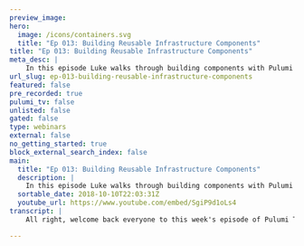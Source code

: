 ```yaml
---
preview_image:
hero:
  image: /icons/containers.svg
  title: "Ep 013: Building Reusable Infrastructure Components"
title: "Ep 013: Building Reusable Infrastructure Components"
meta_desc: |
    In this episode Luke walks through building components with Pulumi that can be shared and reused to create cloud native infrastructure as code
url_slug: ep-013-building-reusable-infrastructure-components
featured: false
pre_recorded: true
pulumi_tv: false
unlisted: false
gated: false
type: webinars
external: false
no_getting_started: true
block_external_search_index: false
main:
  title: "Ep 013: Building Reusable Infrastructure Components"
  description: |
    In this episode Luke walks through building components with Pulumi that can be shared and reused to create cloud native infrastructure as code
  sortable_date: 2018-10-10T22:03:31Z
  youtube_url: https://www.youtube.com/embed/SgiP9d1oLs4
transcript: |
    All right, welcome back everyone to this week's episode of Pulumi TV. My name is Lou Coin, uh CTO at Pulumi. And today I'm gonna be talking about uh building components uh with Pulumi for infrastructure. So we've talked uh you know, in previous weeks, we've talked a lot about how we can uh you know, program the cloud with Pulumi, how we can use some of the core capabilities of program languages uh to work with containers, servers, infrastructure, and KTIS. And this really helps us to uh take a higher level view um of how we can build uh put together applications built out of these building blocks now because Pulumi takes the approach of using program languages instead of just mark up like Yaml or, or Jason or something like that. Um We have the ability to use many of the tools and get many of the benefits that application developers get when they uh work with program languages to build application code. And we're able to bring those to the infrastructure space as well. And there's many benefits that you get from this. So you get things like uh the ability to have type checking for instance, the ability to have rich tools and, and, and, and ID E. Um and most importantly though, is the ability to sort of create new kinds of abstractions when you think about what programming languages are really, you know, best used for and where, where they bring the most uh impact, really a lot of it comes down to the ability to sort of create reusable abstractions. Um And so if you think about kind of the days before programming languages when people were, you know, typing in assembly or something like that in their computers, uh And you'd be working at a very low level of abstraction, you had all the tools that you needed to program a computer. Um What you were missing was the ability to easily create reusable functions, reusable components uh that could express some subset of logic and then let you reuse that in other contexts and this sounds like a really simple thing. Um But it really leads to once you have this ability to really simply and easily create re usable abstractions and components, it lets people build libraries in higher level uh abstract these kind of richer uh more abstracted components on top of the raw building blocks. And so really what Pulumi is sort of uh at its core is doing is bringing all those tools to create those kinds of new abstractions to developers. And we see that being used for two purposes, one to sort of build some of these standard libraries on top of the core underlying building blocks of the infrastructure providers from the cloud providers and Kubernetes. And second is to enable you inside kind of an organization to define your own kind of components that describe things that fit to your um production environment and that express the sort of uh pattern that you want to use and stamp out throughout your organization. And so today, I kind of want to go and do a little bit of a deep dive into how you build these reusable kind of components with Pulumi. Uh and what it's like to uh kind of uh build those and use those and some of the benefits that you get from having access to these sorts of components. All right. So let me dive in and I'll just gonna go straight into the code actually, before I go into code, I wanted to show uh one quick thing. And if you've visited Pulumi dot com, uh recently, we actually yesterday um uh push some updates which to update some of the UI here. And one of the things we have is a new creative project button. So a lot of more status about what's going on. Um But we have this new creative project button which is a really easy way to get started. Um If you're new to Pulumi and want to jump in and want to start using it to, to work with Aws or with Azure or GCP or whatever it is you want to interact with, you can jump right in here, um Click on these buttons and create a new project. So I actually already uh did this, created a simple project. And so I'm just gonna jump over into that project that I have open inside my editor right here. OK. So, uh let's do a quick kind of tour of, of some simple uh uh Pulumi building blocks and then how we get from there into kind of building our own uh components using those building blocks. So I can start off just sort of doing the kind of normal thing I might do. So let's say I want to just create a S3 bucket. Uh So I'm gonna say new Aws dot s3 dot bucket, you see here, the nice ability to sort of get intelligent and completion list that I get from using a real language. Um But let me just call this my bucket and we see this is a normal resource. So as well as me passing a name, I can also kind of pass in some arguments here. So for example, maybe I want to say I want to in version it on, I say they is true. Yeah. Uh So I can pass some arguments to my bucket uh just like I might hear as well. Um And this I can do for any of the resources exposed by Pulumi. So Pulumi has access to sort of every one of the resources that are available at Aws and Azure and GCP and uh and a variety of other cloud platforms. And in Cotti and I can access them all um using these sorts of constructors like Aws 0.3 dot bucket. And if I go to definition on one of these, we'll actually see if I scroll kind of all the way back up that this is a class bucket which extends Pulumi dot custom resource. So one of the kinds of resources that we have in Pulumi are these custom resources which are resources defined by an implementation out in some other provider somewhere. So in this case, in Aws, but there's another kind of resource that I have as well that you'll probably often see if you're working with Pulumi and that's a component. And so components are ways to sort of create what looks like the same kind of resource, but as sort of a virtual resource that is actually made up of lots of other pieces. And so for example, with AWS, uh you know, there's a concept of a VPC but uh a VPC is actually made up of many more granular building blocks. And so when I want to actually stand up a full VPC that has all the subnets and configuration that I want, I actually need to stand up of a dozen or so different aws resources. And so I might want to do that instead by just creating um a component. And so in this case, I'll call it my network. Um And I can similarly pass some options to this. So I'll say a number of availability zones too and use private subnets uh to stay true. Um OK. So this is uh similar, it looks the same as a S S3 bucket, it's just a S info dot network. Um But in this case, this is actually uh going to be a component resource. Uh So instead of a custom resource, this is a component research and we'll get into the difference that that makes in just a second. Um But the key is that to the user, these things they can use almost entirely the same. Um But this a Infra network is actually made up of a few building blocks. So let me come in here and I'll just do a simple Pulumi preview uh to see what this looks like to scroll up for a second. OK. So you see when I preview this uh a couple of things. So one that a S S3 bucket we see there uh just like I'd expect is a normal resource that I'm going to create. But this network has this interesting ability to actually be a new node by itself. So this a Infra network is a node in my tree. And then all of the things that are part of it are nested inside there. And so this gives me an easy way to understand that these are all related to this network. They aren't just a bunch of resources that I'm gonna use. They're all implementation details of the A Infra network. And that means I don't have to always worry about all these, I can trust that the person who designed his network implemented it correctly um that they implemented it to satisfy the sort of contract that was provided here and that I can then go and use this like I would any other resource and let that component author take care of the implementation details and I can take this further and do things like uh you know, cluster equals new Eks dot cluster. I just my list here. And this uh Eks cluster is actually a library that we built uh Pulumi Eks which makes it really easy to stand up an Eks cluster uh um uh an elastic cluster inside AWS. And so this thing has a bunch of parameters on it. So I can say sort of VPC ID is my network dot VPC ID and my submits on my network. So I bet that is. And now I could come down here and again, do a Pulumi preview. And this time, we'll actually see a lot more stuff. Um because the CKs cluster actually turns out to stand up an EKS cluster in uh in AWS requires a lot of different resources. Um And so here we see the Eks cluster has inside it other components. So the service role components which themselves have some Children. It has a Kubernetes Yao config group, which is a package of YAML uh of kubernetes YAML configuration to deploy a dashboard, uh the kubernetes dashboard and then a variety of other resources that it needs to correctly stand this up, both AWS resources and uh kubernetes resources. And so this gives you a sense that you know, you can, these components can actually be nested. So like the service role is nested within the cluster and they can be fairly complex components which have very simple API S. And that's really the key, you know, benefit that users get from these is they don't have to think about all those details. They can think about this API in terms of this higher level notion of just these handful of properties that are available to configure this component. OK. So, so that's a, a sense of kind of what we can do with some of these sorts of uh components inside um Pulumi, but let's go back to something simpler and see what it looks like to actually create uh one of these components ourselves. And so I'm gonna start by creating a really simple example here. Uh And what I'll do is let's just keep it really simple and we'll just pass uh let's create a new bucket and then as well as creating a bucket, I'm gonna do a little bit of extra work here. I'm gonna um I'm gonna do a four loop over a folder on my local disk. And I'm gonna create objects in this bucket in S3 for every one of those uh files. So I can say like let files equals, let me star as from, I'm just gonna import a couple of libraries and that I would want to use. And so I'll say FS dot um readers sync and I'll grab the doc slash files directory and I'll say for that file of files and inside here will uh or create an object. OK? So a bucket object is just gonna store an object inside a bucket. And so I'll call this bucket object file and then I'll pass the bucket is gonna be the bucket I created above. So we're gonna put it in, in that bucket and then the content will be FS dot Read file, sync, path dot join back slash files, file. And then we'll just two string this. OK? So there we go uh really simple uh program here. That's gonna create a bucket and then for every file in my files folder and I'll just open that up here. Uh I have this files folder here with a, with two files in it, index at html and data dot txt. Uh And so I'm gonna, for every one of those files, I'll just create a bucket object. And this lets me kind of keep a folder on my local disc. That's part of my project in sync with the S3 bucket handy way to just make sure that I've got some files in S3 every time I run a deployment uh from this uh folder. And so let, let me come back here and do that Pulumi preview again and we'll see what it looks like when I just run this as uh some flat out some straight up uh regular Pulumi coat. So we see kind of as we expect this is going to create an S3 bucket, it's going to create a bucket and two bucket objects, index HTL and data dot TXT. OK. So this is just a normal uh Pulumi program. So what I might want to do is sort of make this into a reusable thing. Uh I might want to use this for a handful of different folders, so I may want to use it across several projects that I have. And so I can kind of walk through kind of how we can bring typescript and in the javascript and, and the programming language to bear on that kind of problem. Uh So the first thing we can do is just create a function. So um create three folder, uh maybe I'll say folder string and we'll have this guy return the aws S through Buck. OK. So we're going to create a simple function here and we'll just take that code we wrote before, put it in there and then instead of files, we'll just pass folder and then finally, uh we'll return that bucket. OK? So now we can do create S3 folder and we can pass that slash files here. OK? So this is more or less the same code as before. But now we've just taken this and put it in a function. This means we can sort of do something simple like you know, describes three buck. OK. So simple, uh simple kind of thing, we can document this, we can sort of do what we would is with normal sort of code. Uh And with this component now, the key thing is here that we're, we're creating these functions and sort of uh the ability to have reusable uh abstractions and API S here like this function, but we're doing it to create infrastructure. And so if I run this again, we'll see sort of Pulumi preview and we'll see that this now stamps out uh this uh this sort of thing. OK? I, and so I could use this sort of multiple times I could do, you know, do whatever I want to kind of reuse this and, and keep this as a function. But there's a couple of things that are sort of maybe not uh entirely ideal about this. So one is we don't get one of these nodes of resources at top level. And the other thing is that I don't sort of get a nice API to this. I'm sort of, it's very ad hoc and that's gonna be beneficial. I can sort of write any kind of code I want with a function like this. Um But I don't get a nice consistent API that feels the same as it feels like to use other resources. And so we can do to address that is actually to create our own uh component resource now to create our own component which Pulumi actually natively understands. And so let's take this function and actually move it over to be a true component. So what I can do is I can say I'm going to make this the S3 folder class. What I'm gonna do is say it extends Pulumi dot component resource. It's a Pulumi dot component resource. You can see you can go to definition and read kind of about uh what this thing does. Um But it's just a kind of resource. So as I mentioned earlier, there's really two kinds of resources, custom resources and component resources. When I have one of these, what I wanna do is create its constructor. So what is it going to mean to create one of these things? Uh And it's, I'm gonna need to pass a few pieces of information. So I'm gonna need to know what name to give to this component. So that's gonna be the name that appears in this column here. And then I'm gonna need to know the arts. And so I'm gonna skip that for now and we'll, we'll fill in, in detail, what that should be in a second. And then lastly, I'm gonna take some options. Um And this is the options. Let me configure how the resource is going to be created. And these are things that Pulumi kind of deeply understands and I'll, I'll talk in more detail about uh about these in a second. But you see we actually have an interface called Pulumi component resource options. And so you can take that as an optional uh last parameter. Now, we have to call uh the super class constructor and this requires most of the same stuff. But one key additional piece of information is the type. And so again, that's this is gonna be what she displays down here. Um And so in this case, we're gonna call this just as three folder, we'll pass the name and we'll pass the art and we'll pass the arts. OK? So there's the simplest possible component that we can create just uh creates a folder. And in fact, if we come down here now and say uh we just do this and now we do Pulumi preview, we should see that we'll actually get a um a folder resource in the graph. Um It just won't have any Children yet. Uh So we see we get this S3 folder um which is just a virtual resource for this component. Um But it doesn't yet have any Children inside it. OK? So let's go ahead and move that code we used before and we'll put that inside uh inside here and actually just get rid of this code for that. OK? So we're gonna take that same code and we're gonna use it to construct the resources within here. Um But there's a couple of things. So one this folder that we passed in before now, what we might want to do now is actually just pass that as the arguments. And so I'll just create a simple interface here called S3 folder A and it's gonna have a folder as a string on top of it. So now we'll just type a dot folder dot folder and here now we'll pass. OK. There we go. So now we've defined sort of a nice interface to our um arts. Now I have to find a nice interface to our uh um to our API and because we're using a type language, for example, now we, if we mistype this, we get that same error reporting, all the same nice benefits we had before the past 12. Here I get an error um that sort of thing. But uh but now I can have room for expanding this to accept additional arguments and additional uh um uh inputs here. Um And so I can take, you know, not just the folder, but I could specify that I want to turn on versioning for the bucket or any other parameters I want to expose to users of, of this component. OK. Uh But other than that, this code was exactly the same. And so now I can run my Pulumi preview one more time. We'll see this time, uh that although we removed the other line and are now just using the S3 folder to create this, we do still see the bucket and bucket objects getting created. So they're now getting created by this component, but we don't see the sort of thing we expected, which is that the folder is not the parent of these resources. Um And so we don't have this sort of nesting and an ability to understand that these are associated with that S3 folder. And the reason for that is that to actually indicate that a resource that gets created is, is is owned by a particular component. We need to pass one additional thing uh which is we need to pass terent colon. Um So what this says is that uh when this resource is created, its parent will be the resource, the component here that is being used to construct this and we can actually set the parents to any other resource and that will create this the bucket objects of child. Now, if I come over here and do Pulumi preview, we should see that those actually are nested underneath. OK. So now we've successfully got those resources nested underneath and they have their parents set to uh set through this component. OK. So that helps for the nesting um but we also may want to expose some of the details of this to our users. And so in this case, we know we're creating a couple of things, the bucket and all the objects. So let's uh make sure that we have a property on this, um which is the bucket and the property which is the um which is the objects. So we'll have an array of those and we'll have a bucket. And so these are just gonna be properties I can set, push, OK? And just to make sure I'm gonna say this dot objects equals an empty rate. OK? So now we actually can see that uh the, the component that we have as a programmer when we're writing our Pulumi code now actually gets access to that bucket and that object since that means we could come down here and say three folder dot bucket and we could do other things with this bucket, like we could put additional objects in here or we could uh use it as the logging source for logging destination for some other bucket, whatever we want to do. And we have access to the underlying building box. And this is really important because it means that I can now compose this with other parts of my infrastructure. I don't, my abstraction is not entirely a black box. I can actually see the individual pieces inside and use those uh as part of my application. OK? So, so that was building a simple component uh using um and exposing some of the resources. And so one of the nice things about this is I can now come in and I won't go ahead and type all these, but I can now go ahead and document each of these, you know, um properties on the resource. I can document the class itself and the component um and I can document, you know each of these inputs. So I have this sort of rich ability to use all the sort of techniques I might for structuring and documenting and, and typing and getting that rich typing for components and, and classes inside a programming language for application development. It can bring those into this realm of, of building components as well. OK. So we built, we built a very simple uh component there. Now there's a couple of other things that are sort of really interesting. I mentioned this resource options. Um And there's a handful of properties that I can uh provide there. Uh And so one of the nice, one of the reasons why components are are here handy is they let me as a as a component author, not have to think about all those details and just get them sort of for free. So, you know, an author here can do something like say I want to protect this resource. Um So if I say protect coal and true, what that means is I wanna uh protect it from being deleted. So if a user comes up and tries to Pulumi destroy, that's gonna fail unless they first do a deployment that removes the protect coal and true. This is a really nice way to ensure that you can't accidentally delete these resources via Pulumi. So if I come over here and now that I've set protect Colin True and I'll say Pulumi preview, actually, I think I'm gonna have to do Pulumi preview. Dash dash dis, let me just do dash dash. This will show me the details of what's actually going to be created. And so now we'll see this is a lock icons next to each of these resources. And so not just that folder, that S3 folder um component I created, but every single one of these resources that I created inside, it is also marked as not being delete. Uh And so this is a nice thing. The component author didn't have to worry about that. They didn't have to actually, you know, pass the protect bit through or do anything or think about protection. That's something the Pulumi took care of because this component says it wants to be protected. Every one of the resources that are parented by it is going to also uh be protected. Um And so that's a nice benefit to using components as you sort of get this ability to be, to sort of um to, to connect in with the rest of the Pulumi model for free. One other similar thing is the ability to sort of use um providers. And so, um if I come over here and say, you know, uh let me config uh we'll see that I have some configuration set up. And so I have my Aws region set as US West two. but I may wanna have another A S region and so we actually now support the ability to say I want to uh Great Eu West wanna create the E West provider for Aws. So as well as me Ambient using the one that's connected to uh to us West two, maybe I wanna use region U West one. Ok. So now this is another A DS provider I have access to and I can use this as well in a similar way instead of me saying technical and I'm gonna say providers and I'll say instead of for, for the Aws provider, let me use add Aws. And so what this lets me do is say, I don't want to use this, the built in uh Aws provider that's connected up to this default region. Uh the Oregon region. I want to actually override that and use this other Aws region, but I want to use it for everything you need to create inside this S3 folder. And so again, I'm gonna type in preview dash dash dip. And in here we'll see all the details of what it's going to create. So we're gonna create this new provider. Um So you see Pulumi Provider, Aws and it's called E West one. But then every one of these other resources will see without me having to change anything as the component author. Every one of these says it's gonna get created by that uh E US one provider. And so all the same resource is gonna get created, but they're gonna get CRE passing parol in this, all of this gets picked up automatically uh for you. Um And we'll continue to add more of these kind of resource options. And all of the time that we create, we add these options and the ability to specify additional parameter. Uh those things will flow uh really nicely through uh all the components that you have in your code. OK. So uh I think that's a pretty good uh tour of building that component. So the one thing, the last thing that I can do when I have something like this is, you know, I can export this out of my um out of my index OTs so that now I have this as a library that people can use. Um And I'll just get rid of this. So now I've created a package that actually, you know, I'll export this one as well so that people can use my interface. If they're using just like in this case, javascript, I can actually go and package that up and put it in existing package managers and so just like all of the libraries that Pulumi provides itself are provided via NPM. So things like Pulumi, Pulumi and Pulumi A s in, I could go and publish this package myself. So I could just go and type M PM publish and that will actually publish this out to N PM as a as a package that I can access on N PM. Um just using whatever I specify in my package, Jason. Uh So here I could say this is Cobin component data. Uh and this will now be a package that anyone else can come up and use and, and incorporate into their own applications. And this has a bunch of benefits. Uh You know, just the fact that we're getting the piggyback on top of an existing package manager means you get all the various features of package of these package managers, you get the existing public N PM repository, uh which is easy to go and use just from any uh desktop environment. It has um lots of tooling built up around it, you have the ability to pin the specific versions. And so if I come over here and go to MD mgs dot org, and I come over to someone like at Pulumi slash aws in front, this is a package that we, we were just using that we, that we publish and this, we actually published too as part of every build of this library. And so you see, I can go back to any version that was ever published of this thing and I can go and choose to use that version and I can lock my application to that version. So you get very rich ability with these components in packaging to specify the exact version of the component to specify loose senders. If you want to always pick up patch releases or to even have tags like DEV, which is going to always be attached to the very latest um uh release, even if it hasn't yet been officially released. So the last official release was 0 15 1 about a month ago. Um but we're doing active work on this library still. Uh And so if you want to use some of those new capabilities, you can do that using the DEV tag. And so all of this is sort of all this ability to control the package manager is, is things you get kind of for free with uh with Pulumi. Um because we're sitting on top of uh things like N PM, if you're building things with Python or you're building things with go, um you can take advantage of the package managers and ecosystems uh built up around those as well to do a similar thing and package uh uh publish out uh these kinds of packages. OK? Uh So that, that ability to use both components and then to package those up and make them available inside package managers like N PM. Really means you can create a sort of rich uh set of libraries and reusable components that you can use across your application. Uh So both uh things that are gonna be useful for you uh like this S3 folder uh and things which is gonna be useful for lots of books like the EKS um example that we saw. Now, one last thing I want to show you, I've been focused here, kind of really on kind of some of the low level infrastructure pieces, these aws S3 buckets. But it's important to recognize that everything we've talked about here applies to any of the different cloud platforms that are supported as well as Kubernetes. And just to give you another example of, of one of these that I think is kind of interesting. Uh We have this um Karnes guestbook example. And so K's guestbook is sort of one of these very standard examples that you'll often see uh for KTIS. And this is a simple example of that application just ported over from the Cuban Museum. You see there's a lot of text in here to create this, but it's really just creating three components, uh redis master red replicas and uh uh uh engine uh front end uh to serve the website. And so uh these three components are very simple and very formulaic. And if you were to actually read through this code, you'd see a lot of it feels very boilerplate. I'm doing really the same kind of things for every one of these, I'm creating a service. I'm creating a deployment for every one of these things. I'm using the same uh labels to make sure I use them for the selectors for the metadata and then also for the metadata of the service that's going to attach to that deployment. And so a lot of boilerplate here and whenever we see this kind of boiler plate and this kind of repetition, that's a place where we sort of think, you know, in general, when from a program language standpoint, hey, can't I name that pattern something, can't I create a reusable component uh that represents all of that. And now uh tell people to use that reasonable component so that they get to work at a slightly higher level. And this is really what we did in this version called in the components folder. And this is all in our examples repository at Pulumi examples. So you can go and check this out yourself is we took that whole uh that whole example and which was, you know, 100 and 100 or so lines uh and see how long that actually was 120 lines of code and sort of a lot of border plate as we're saying, which boiled it down to what it really is. It's really these three things red as master reddest replica and a front end. Uh and each one of those is very similar uh they are a darker image and some ports that are going to be exposed and then some optional things like how many replicas do we want, whether we want to allocate an IP address, et cetera. And so we did this by creating this new thing called service deploy address where it can be reached is inside the cluster. And then internally it, you know, creates a new component, this KASJS service service deployment uh and creates three things, creates a container uh image out of some of the parameters, it creates a deployment and it creates a service. So just that boiler plate that we saw in the previous example, we've just moved into a reusable component. And now it has a nice simple API on it, this interface service deployment ARG which just has a smaller set of parameter, the parameterizes that sort of templated pattern. And this is a really handy way to sort of up level the way we think about something like tunes. So instead of thinking about each one of these primitives is the only thing we get to work with. Once we understand those primitives, we can move up and say, hey, now we want to build things in terms of a service deployment or some other directions in the program model on top, just like when you know when we build the C standard library, that's just a whole bunch of code written in assembly. Uh um But it's something that I can think about and use at a higher level to make me a lot more productive as an application developer. Ok. So components really handy way to uh let people work at a higher level of extraction as they're working with infrastructure, whether it's in cloud providers or in Kubernetes. Ok. So that was a quick uh demo of um some of those features. Uh As always, you can kind of get started with uh with Pulumi at uh at www dot Pulumi dot com. Uh get started working with containers, services, infrastructure, uh and Cooper, you can reach us on Slack. Uh And uh with any questions, uh we're, we're lots of great conversations going on there most of the time. Uh And you can always check out our blog for a bunch of uh interesting other topics. Uh We just published a blog post earlier today on Lambda, LAMBDA, which is a really fun uh topic, really great blog post. Definitely encourage folks to check that out. All right, that's it for today. Uh Join us again uh next week uh and have fun uh with Pulumi. Thanks a lot. Bye.

---
```

